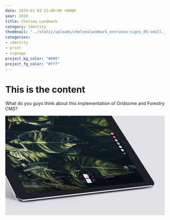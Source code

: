 ```yaml
---
date: 2019-01-03 23:00:00 +0000
year: 2019
title: Chelsea Landmark
category: Identity
thumbnail: "../static/uploads/chelsealandmark_entrance-signs_05-small.jpg"
categories:
- identity
- print
- signage
project_bg_color: "#000"
project_fg_color: "#fff"
---
```

# This is the content

What do you guys think about this implementation of Gridsome and Forestry CMS?

![](/uploads/ipadpro-homescreen.jpg)